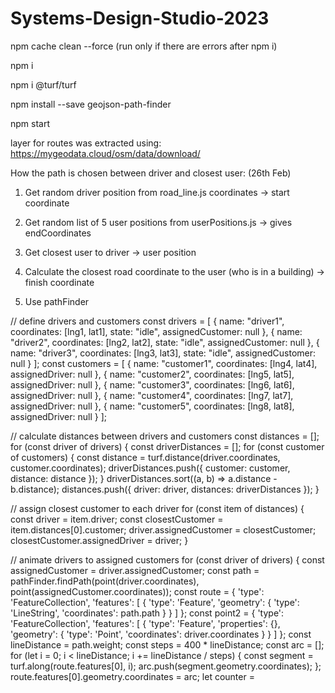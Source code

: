 # Systems-Design-Studio-2023

npm cache clean --force  (run only if there are errors after npm i)

npm i

npm i @turf/turf

npm install --save geojson-path-finder

npm start


layer for routes was extracted using:
https://mygeodata.cloud/osm/data/download/

How the path is chosen between driver and closest user: (26th Feb)

1. Get random driver position from road_line.js coordinates ->  start coordinate

2. Get random list of 5 user positions from userPositions.js -> gives endCoordinates
3. Get closest user to driver -> user position
4. Calculate the closest road coordinate to the user (who is in a building) -> finish coordinate

5. Use pathFinder

// define drivers and customers
const drivers = [
  { name: "driver1", coordinates: [lng1, lat1], state: "idle", assignedCustomer: null },
  { name: "driver2", coordinates: [lng2, lat2], state: "idle", assignedCustomer: null },
  { name: "driver3", coordinates: [lng3, lat3], state: "idle", assignedCustomer: null }
];
const customers = [
  { name: "customer1", coordinates: [lng4, lat4], assignedDriver: null },
  { name: "customer2", coordinates: [lng5, lat5], assignedDriver: null },
  { name: "customer3", coordinates: [lng6, lat6], assignedDriver: null },
  { name: "customer4", coordinates: [lng7, lat7], assignedDriver: null },
  { name: "customer5", coordinates: [lng8, lat8], assignedDriver: null }
];

// calculate distances between drivers and customers
const distances = [];
for (const driver of drivers) {
  const driverDistances = [];
  for (const customer of customers) {
    const distance = turf.distance(driver.coordinates, customer.coordinates);
    driverDistances.push({ customer: customer, distance: distance });
  }
  driverDistances.sort((a, b) => a.distance - b.distance);
  distances.push({ driver: driver, distances: driverDistances });
}

// assign closest customer to each driver
for (const item of distances) {
  const driver = item.driver;
  const closestCustomer = item.distances[0].customer;
  driver.assignedCustomer = closestCustomer;
  closestCustomer.assignedDriver = driver;
}

// animate drivers to assigned customers
for (const driver of drivers) {
  const assignedCustomer = driver.assignedCustomer;
  const path = pathFinder.findPath(point(driver.coordinates), point(assignedCustomer.coordinates));
  const route = {
    'type': 'FeatureCollection',
    'features': [
      {
        'type': 'Feature',
        'geometry': {
          'type': 'LineString',
          'coordinates': path.path
        }
      }
    ]
  };
  const point2 = {
    'type': 'FeatureCollection',
    'features': [
      {
        'type': 'Feature',
        'properties': {},
        'geometry': {
          'type': 'Point',
          'coordinates': driver.coordinates
        }
      }
    ]
  };
  const lineDistance = path.weight;
  const steps = 400 * lineDistance;
  const arc = [];
  for (let i = 0; i < lineDistance; i += lineDistance / steps) {
    const segment = turf.along(route.features[0], i);
    arc.push(segment.geometry.coordinates);
  };
  route.features[0].geometry.coordinates = arc;
  let counter =
